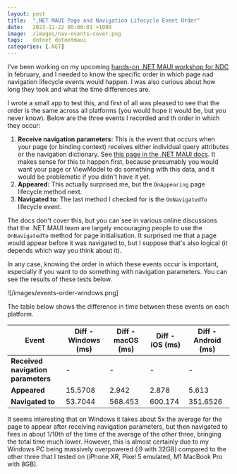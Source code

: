 ```yaml
---
layout: post
title:  ".NET MAUI Page and Navigation Lifecycle Event Order"
date:   2023-11-22 00:00:01 +1000
image:  /images/nav-events-cover.png
tags:   dotnet dotnetmaui
categories: [.NET]
---
```


I've been working on my upcoming [hands-on .NET MAUI workshop for NDC](https://ndcsydney.com/workshops/hands-on-cross-platform-mobile-and-desktop-apps-with-net-maui/9b5cb208bd43) in february, and I needed to know the specific order in which page nad navigation lifecycle events would happen. I was also curious about how long they took and what the time differences are.

I wrote a small app to test this, and first of all was pleased to see that the order is the same across all platforms (you would hope it would be, but you never know). Below are the three events I recorded and th order in which they occur:

1. **Receive navigation parameters:** This is the event that occurs when your page (or binding context) receives either individual query attributes or the navigation dictionary. See [this page in the .NET MAUI docs](https://learn.microsoft.com/dotnet/maui/fundamentals/shell/navigation?view=net-maui-8.0#pass-data). It makes sense for this to happen first, because presumably you would want your page or ViewModel to do something with this data, and it would be problematic if you didn't have it yet.
2. **Appeared:** This actually surprised me, but the `OnAppearing` page lifecycle method next.
3. **Navigated to:** The last method I checked for is the `OnNavigatedTo` lifecycle event.

The docs don't cover this, but you can see in various online discussions that the .NET MAUI team are largely encouraging people to use the `OnNavigatedTo` method for page initialisation. It surprised me that a page would appear before it was navigated to, but I suppose that's also logical (it depends which way you think about it).

In any case, knowing the order in which these events occur is important, especially if you want to do something with navigation parameters. You can see the results of these tests below.

![/images/events-order-windows.png]



The table below shows the difference in time between these events on each platform.

| Event                              | Diff - Windows (ms)  | Diff - macOS (ms)        | Diff - iOS (ms)   | Diff - Android (ms) |
|------------------------------------|----------------------|--------------------------|-------------------|---------------------|
| **Received navigation parameters** | -                    |  -                       | -                 | -                   |
| **Appeared**                       | 15.5708              |  2.942                   | 2.878             | 5.613               |
| **Navigated to**                   | 53.7044              |  568.453                 | 600.174           | 351.6526            |

It seems interesting that on Windows it takes about 5x the average for the page to appear after receiving navigation parameters, but then navigated to fires in about 1/10th of the time of the average of the other three, bringing the total time much lower. However, this is almost certainly due to my Windows PC being massively overpowered (i9 with 32GB) compared to the other three that I tested on (iPhone XR, Pixel 5 emulated, M1 MacBook Pro with 8GB).